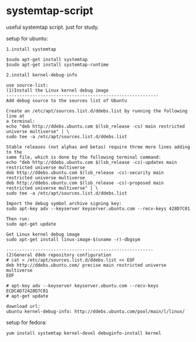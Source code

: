 systemtap-script
================

useful systemtap script.
just for study.

setup for ubuntu:

    1.install systemtap

    $sudo apt-get install systemtap
    $sudo apt-get install systemtap-runtime

    2.install kernel-debug-info

    use source-list:
    (1)Install the Linux kernel debug image
    ----------------------------------------------------------
    Add debug source to the sources list of Ubuntu

    Create an /etc/apt/sources.list.d/ddebs.list by running the following line at
    a terminal:
    echo "deb http://ddebs.ubuntu.com $(lsb_release -cs) main restricted universe multiverse" | \
    sudo tee -a /etc/apt/sources.list.d/ddebs.list

    Stable releases (not alphas and betas) require three more lines adding to the
    same file, which is done by the following terminal command:
    echo "deb http://ddebs.ubuntu.com $(lsb_release -cs)-updates main restricted universe multiverse
    deb http://ddebs.ubuntu.com $(lsb_release -cs)-security main restricted universe multiverse
    deb http://ddebs.ubuntu.com $(lsb_release -cs)-proposed main restricted universe multiverse" | \
    sudo tee -a /etc/apt/sources.list.d/ddebs.list

    Import the debug symbol archive signing key:
    sudo apt-key adv --keyserver keyserver.ubuntu.com --recv-keys 428D7C01

    Then run:
    sudo apt-get update

    Get Linux kernel debug image
    sudo apt-get install linux-image-$(uname -r)-dbgsym
    
    --------------------------------------------------------
    (2)General ddeb repository configuration
    # cat > /etc/apt/sources.list.d/ddebs.list << EOF
    deb http://ddebs.ubuntu.com/ precise main restricted universe multiverse
    EOF

    # apt-key adv --keyserver keyserver.ubuntu.com --recv-keys ECDCAD72428D7C01
    # apt-get update

    download url:
    ubuntu kernel-debug-info: http://ddebs.ubuntu.com/pool/main/l/linux/
    
setup for fedora:

    yum install systemtap kernel-devel debuginfo-install kernel

